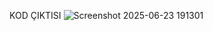 KOD ÇIKTISI
![Screenshot 2025-06-23 191301](https://github.com/user-attachments/assets/30a2c4f1-870c-41bd-a0c3-7563b19f82cf)

